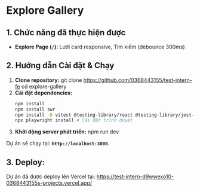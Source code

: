 # Explore Gallery

## 1. Chức năng đã thực hiện được

* **Explore Page (`/`):** Lưới card responsive, Tìm kiếm (debounce 300ms)

## 2. Hướng dẫn Cài đặt & Chạy

1.  **Clone repository:**
    git clone https://github.com/0368443155/test-intern-fe
    cd explore-gallery
2.  **Cài đặt dependencies:**
    ```bash
    npm install  
    npm install swr  
    npm install -D vitest @testing-library/react @testing-library/jest-dom playwright  
    npx playwright install # Cài đặt trình duyệt  

3.  **Khởi động server phát triển:**
    npm run dev

Dự án sẽ chạy tại: **`http://localhost:3000`**.

## 3. Deploy:
Dự án đã được deploy lên Vercel tại: https://test-intern-d9wwexo10-0368443155s-projects.vercel.app/
